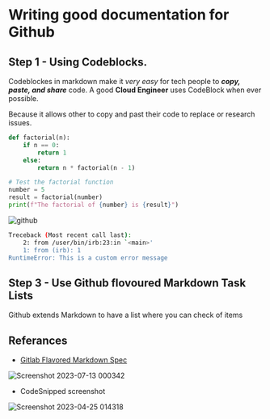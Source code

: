 # Writing good documentation for Github

## Step 1 - Using Codeblocks.

Codeblockes in markdown make it *very easy* for tech people to ***copy, paste, and share*** code. A good __Cloud Engineer__ uses CodeBlock when ever possible.

Because it allows other to copy and past their code to replace or research issues.

```python
def factorial(n):
    if n == 0:
        return 1
    else:
        return n * factorial(n - 1)

# Test the factorial function
number = 5
result = factorial(number)
print(f"The factorial of {number} is {result}")
```

![github](https://github.com/eyob-berhe/github-docs-example/assets/129125707/ddc30b2a-09d8-4fc2-bf4c-399f7065be3c)


```bash
Treceback (Most recent call last):
    2: from /user/bin/irb:23:in `<main>'
    1: from (irb): 1
RuntimeError: This is a custom error message
```

## Step 3 - Use Github flovoured Markdown Task Lists

Github extends Markdown to have a list where you can check of items

## Referances

- [Gitlab Flavored Markdown Spec](https://docs.github.com/en/get-started/writing-on-github/getting-started-with-writing-and-formatting-on-github/about-writing-and-formatting-on-github)


![Screenshot 2023-07-13 000342](https://github.com/eyob-berhe/github-docs-example/assets/129125707/69d2ca73-4016-49ca-ace0-8f9780192066)


- CodeSnipped screenshot

![Screenshot 2023-04-25 014318](https://github.com/eyob-berhe/github-docs-example/assets/129125707/edf9d81a-5a7f-40c5-9b7c-8c6255ce8c40)
